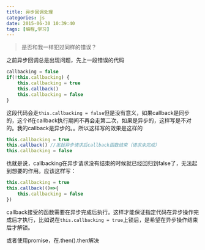 ```yaml
---
title: 异步回调处理
categories: js
date: 2015-06-30 10:39:40
tags: [编程,学习]
---
```

<blockquote class="blockquote-center">
是否和我一样犯过同样的错误？
</blockquote>

<!-- more -->

之前异步回调总是出现问题，先上一段错误的代码
```javascript
callbacking = false
if(!this.callbacking) {
    this.callbacking = true
    this.callback()
    this.callbacking = false
}
```
这段代码会走`this.callbacking = false`但是没有意义，如果callback是同步的，这个if在callback执行期间不再会走第二次，如果是异步的，这样写是不对的。我的callback是异步的。。所以这样写的效果是这样的
```javascript
this.callbacking = true
this.callback() //发起异步请求后callback函数结束（请求未完成）
this.callbacking = false
```
也就是说，callbacking在异步请求没有结束的时候就已经回归到false了，无法起到想要的作用。应该这样写：
```javascript
this.callbacking = true
this.callback(()=>{
    this.callbacking = false
})
```
callback接受的函数需要在异步完成后执行。这样才能保证指定代码在异步操作完成后才执行，比如说在`this.callbacking = true`上锁后，是希望在异步操作结束后才解锁。

或者使用promise，在.then().then解决